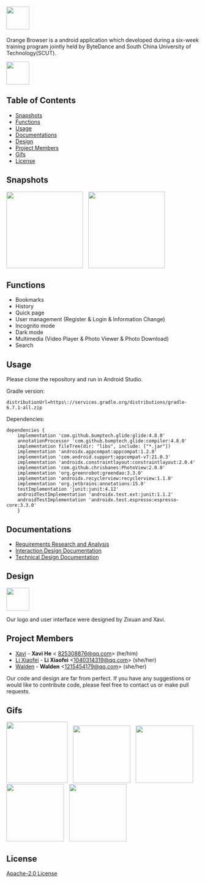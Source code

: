 # <img src='https://github.com/HeXavi8/Orange-Browser/blob/main/images/title.png' height='60'/>

Orange Browser is a android application which developed during a six-week training program jointly held by ByteDance and South China University of Technology(SCUT).

<img src='https://github.com/HeXavi8/Orange-Browser/blob/main/images/unity.png' height='60'/>


## Table of Contents
* [Snapshots](#Snapshots)
* [Functions](#Functions)
* [Usage](#Usage)
* [Documentations](#Documentations)
* [Design](#Design)
* [Project Members](#Project_Members)
* [Gifs](#Gifs)
* [License](#License)


## Snapshots <a name="Snapshots"></a>

<img src='https://github.com/HeXavi8/Orange-Browser/blob/main/images/home_light.png' width='200'/>&emsp;<img src='https://github.com/HeXavi8/Orange-Browser/blob/main/images/home_dark.png' width='200'/>

## Functions <a name="Functions"></a>

* Bookmarks
* History
* Quick page
* User management (Register & Login & Information Change)
* Incognito mode
* Dark mode
* Multimedia (Video Player & Photo Viewer & Photo Download)
* Search

## Usage <a name="Usage"></a>

Please clone the repository and run in Android Studio.

Gradle version:
```
distributionUrl=https\://services.gradle.org/distributions/gradle-6.7.1-all.zip
```
Dependencies:
```
dependencies {
    implementation 'com.github.bumptech.glide:glide:4.8.0'
    annotationProcessor 'com.github.bumptech.glide:compiler:4.8.0'
    implementation fileTree(dir: "libs", include: ["*.jar"])
    implementation 'androidx.appcompat:appcompat:1.2.0'
    implementation 'com.android.support:appcompat-v7:21.0.3'
    implementation 'androidx.constraintlayout:constraintlayout:2.0.4'
    implementation 'com.github.chrisbanes:PhotoView:2.0.0'
    implementation 'org.greenrobot:greendao:3.3.0'
    implementation 'androidx.recyclerview:recyclerview:1.1.0'
    implementation 'org.jetbrains:annotations:15.0'
    testImplementation 'junit:junit:4.12'
    androidTestImplementation 'androidx.test.ext:junit:1.1.2'
    androidTestImplementation 'androidx.test.espresso:espresso-core:3.3.0'
    }
```

## Documentations <a name="Documentations"></a>
* [Requirements Research and Analysis](https://gmja06lqlv.feishu.cn/docs/doccnHKdKTbgC3bJ3vR0YWX3pdh#)
* [Interaction Design Documentation](https://gmja06lqlv.feishu.cn/docs/doccnL7AnOJU59VLdlAdy6n4DXc#)
* [Technical Design Documentation](https://gmja06lqlv.feishu.cn/docs/doccnA3Ya4Bk4qzcJY2D772wJcb#)

## Design <a name="Design"></a>

<img src='https://github.com/HeXavi8/Orange-Browser/blob/main/images/logo_text.png' height='60'/>

Our logo and user interface were designed by Zixuan and Xavi.

## Project Members <a name="Project_Members"></a>

- [Xavi](https://github.com/HeXavi8) - **Xavi He** &lt; 825308876@qq.com&gt; (he/him)
- [Li Xiaofei](https://github.com/Makka-Pakka111) - **Li Xiaofei** &lt;1040314319@qq.com&gt; (she/her)
- [Walden](https://github.com/Aoliao-w) - **Walden** &lt;1215454179@qq.com&gt; (she/her)

Our code and design are far from perfect. If you have any suggestions or would like to contribute code, please feel free to contact us or make pull requests. </br>

## Gifs
<img src='https://github.com/HeXavi8/Orange-Browser/blob/main/images/splash.gif' width='160'/>&emsp;<img src='https://github.com/HeXavi8/Orange-Browser/blob/main/images/search.gif' width='150'/>&emsp;<img src='https://github.com/HeXavi8/Orange-Browser/blob/main/images/history_bookmark.gif' width='150'/>&emsp;<img src='https://github.com/HeXavi8/Orange-Browser/blob/main/images/quick_page.gif' width='150'/>&emsp;<img src='https://github.com/HeXavi8/Orange-Browser/blob/main/images/dark_mode.gif' width='150'/>

## License <a name="License"></a>
[Apache-2.0 License](https://github.com/HeXavi8/Orange-Browser/blob/main/LICENSE)
